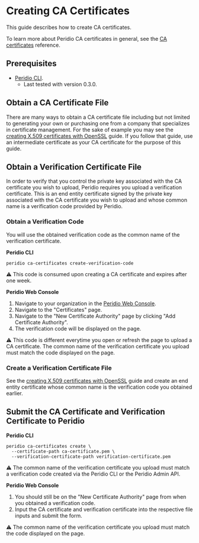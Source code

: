 # Creating CA Certificates

This guide describes how to create CA certificates.

To learn more about Peridio CA certificates in general, see the [CA certificates](/reference/ca-certificates) reference.

## Prerequisites

- [Peridio CLI](https://github.com/peridio/morel/releases).
  - Last tested with version 0.3.0.

## Obtain a CA Certificate File

There are many ways to obtain a CA certificate file including but not limited to generating your own or purchasing one from a company that specializes in certificate management. For the sake of example you may see the [creating X.509 certificates with OpenSSL](creating-x509-certificates-with-openssl) guide. If you follow that guide, use an intermediate certificate as your CA certificate for the purpose of this guide.

## Obtain a Verification Certificate File

In order to verify that you control the private key associated with the CA certificate you wish to upload, Peridio requires you upload a verification certificate. This is an end entity certificate signed by the private key associated with the CA certificate you wish to upload and whose common name is a verification code provided by Peridio.

### Obtain a Verification Code

You will use the obtained verification code as the common name of the verification certificate.

**Peridio CLI**

```console
peridio ca-certificates create-verification-code
```

:warning: This code is consumed upon creating a CA certificate and expires after one week.

**Peridio Web Console**

1. Navigate to your organization in the [Peridio Web Console](https://console.cremini.peridio.com).
2. Navigate to the "Certificates" page.
3. Navigate to the "New Certificate Authority" page by clicking "Add Certificate Authority".
4. The verification code will be displayed on the page.

:warning: This code is different everytime you open or refresh the page to upload a CA certificate. The common name of the verification certificate you upload must match the code displayed on the page.

### Create a Verification Certificate File

See the [creating X.509 certificates with OpenSSL](creating-x509-certificates-with-openssl) guide and create an end entity certificate whose common name is the verification code you obtained earlier.

## Submit the CA Certificate and Verification Certificate to Peridio

**Peridio CLI**

```
peridio ca-certificates create \
  --certificate-path ca-certificate.pem \
  --verification-certificate-path verification-certificate.pem
```

:warning: The common name of the verification certificate you upload must match a verification code created via the Peridio CLI or the Peridio Admin API.

**Peridio Web Console**

1. You should still be on the "New Certificate Authority" page from when you obtained a verification code.
2. Input the CA certificate and verification certificate into the respective file inputs and submit the form.

:warning: The common name of the verification certificate you upload must match the code displayed on the page.
